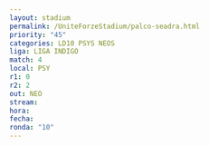 ```yaml
---
layout: stadium
permalink: /UniteForzeStadium/palco-seadra.html
priority: "45"
categories: LD10 PSYS NEOS
liga: LIGA INDIGO
match: 4
local: PSY
r1: 0
r2: 2
out: NEO
stream: 
hora: 
fecha: 
ronda: "10"
---
```

